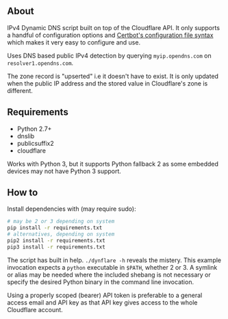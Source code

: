 ## About

IPv4 Dynamic DNS script built on top of the Cloudflare API. It only supports a handful of configuration options and [Certbot's configuration file syntax](https://certbot-dns-cloudflare.readthedocs.io/en/stable/) which makes it very easy to configure and use.

Uses DNS based public IPv4 detection by querying `myip.opendns.com` on `resolver1.opendns.com`.

The zone record is "upserted" i.e it doesn't have to exist. It is only updated when the public IP address and the stored value in Cloudflare's zone is different.

## Requirements

 * Python 2.7+
 * dnslib
 * publicsuffix2
 * cloudflare

Works with Python 3, but it supports Python fallback 2 as some embedded devices may not have Python 3 support.

## How to

Install dependencies with (may require sudo):

```bash
# may be 2 or 3 depending on system
pip install -r requirements.txt
# alternatives, depending on system
pip2 install -r requirements.txt
pip3 install -r requirements.txt
```

The script has built in help. `./dynflare -h` reveals the mistery. This example invocation expects a `python` executable in `$PATH`, whether 2 or 3. A symlink or alias may be needed where the included shebang is not necessary or specify the desired Python binary in the command line invocation.

Using a properly scoped (bearer) API token is preferable to a general access email and API key as that API key gives access to the whole Cloudflare account.
